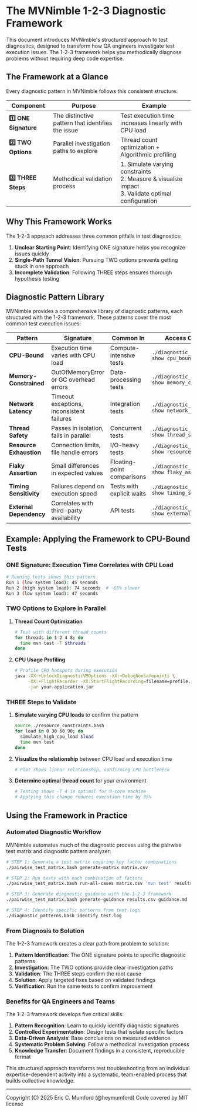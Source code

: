 # The MVNimble 1-2-3 Diagnostic Framework

This document introduces MVNimble's structured approach to test diagnostics, designed to transform how QA engineers investigate test execution issues. The 1-2-3 framework helps you methodically diagnose problems without requiring deep code expertise.

## The Framework at a Glance

Every diagnostic pattern in MVNimble follows this consistent structure:

| Component | Purpose | Example |
|-----------|---------|---------|
| **1️⃣ ONE Signature** | The distinctive pattern that identifies the issue | Test execution time increases linearly with CPU load |
| **2️⃣ TWO Options** | Parallel investigation paths to explore | Thread count optimization + Algorithmic profiling |
| **3️⃣ THREE Steps** | Methodical validation process | 1. Simulate varying constraints<br>2. Measure & visualize impact<br>3. Validate optimal configuration |

## Why This Framework Works

The 1-2-3 approach addresses three common pitfalls in test diagnostics:

1. **Unclear Starting Point**: Identifying ONE signature helps you recognize issues quickly
2. **Single-Path Tunnel Vision**: Pursuing TWO options prevents getting stuck in one approach
3. **Incomplete Validation**: Following THREE steps ensures thorough hypothesis testing

## Diagnostic Pattern Library

MVNimble provides a comprehensive library of diagnostic patterns, each structured with the 1-2-3 framework. These patterns cover the most common test execution issues:

| Pattern | Signature | Common In | Access Command |
|---------|-----------|-----------|----------------|
| **CPU-Bound** | Execution time varies with CPU load | Compute-intensive tests | `./diagnostic_patterns.bash show cpu_bound` |
| **Memory-Constrained** | OutOfMemoryError or GC overhead errors | Data-processing tests | `./diagnostic_patterns.bash show memory_constraint` |
| **Network Latency** | Timeout exceptions, inconsistent failures | Integration tests | `./diagnostic_patterns.bash show network_latency` |
| **Thread Safety** | Passes in isolation, fails in parallel | Concurrent tests | `./diagnostic_patterns.bash show thread_safety` |
| **Resource Exhaustion** | Connection limits, file handle errors | I/O-heavy tests | `./diagnostic_patterns.bash show resource_exhaustion` |
| **Flaky Assertion** | Small differences in expected values | Floating-point comparisons | `./diagnostic_patterns.bash show flaky_assertion` |
| **Timing Sensitivity** | Failures depend on execution speed | Tests with explicit waits | `./diagnostic_patterns.bash show timing_sensitivity` |
| **External Dependency** | Correlates with third-party availability | API tests | `./diagnostic_patterns.bash show external_dependency` |

## Example: Applying the Framework to CPU-Bound Tests

### ONE Signature: Execution Time Correlates with CPU Load

```bash
# Running tests shows this pattern
Run 1 (low system load): 45 seconds
Run 2 (high system load): 74 seconds  # ~65% slower
Run 3 (low system load): 47 seconds
```

### TWO Options to Explore in Parallel

1. **Thread Count Optimization**
   ```bash
   # Test with different thread counts
   for threads in 1 2 4 8; do
     time mvn test -T $threads
   done
   ```

2. **CPU Usage Profiling**
   ```bash
   # Profile CPU hotspots during execution
   java -XX:+UnlockDiagnosticVMOptions -XX:+DebugNonSafepoints \
        -XX:+FlightRecorder -XX:StartFlightRecording=filename=profile.jfr \
        -jar your-application.jar
   ```

### THREE Steps to Validate

1. **Simulate varying CPU loads** to confirm the pattern
   ```bash
   source ./resource_constraints.bash
   for load in 0 30 60 90; do
     simulate_high_cpu_load $load
     time mvn test
   done
   ```

2. **Visualize the relationship** between CPU load and execution time
   ```bash
   # Plot shows linear relationship, confirming CPU bottleneck
   ```

3. **Determine optimal thread count** for your environment
   ```bash
   # Testing shows -T 4 is optimal for 8-core machine
   # Applying this change reduces execution time by 35%
   ```

## Using the Framework in Practice

### Automated Diagnostic Workflow

MVNimble automates much of the diagnostic process using the pairwise test matrix and diagnostic pattern analyzer:

```bash
# STEP 1: Generate a test matrix covering key factor combinations
./pairwise_test_matrix.bash generate-matrix matrix.csv

# STEP 2: Run tests with each combination of factors
./pairwise_test_matrix.bash run-all-cases matrix.csv 'mvn test' results.csv

# STEP 3: Generate diagnostic guidance with the 1-2-3 framework
./pairwise_test_matrix.bash generate-guidance results.csv guidance.md

# STEP 4: Identify specific patterns from test logs
./diagnostic_patterns.bash identify test.log
```

### From Diagnosis to Solution

The 1-2-3 framework creates a clear path from problem to solution:

1. **Pattern Identification**: The ONE signature points to specific diagnostic patterns
2. **Investigation**: The TWO options provide clear investigation paths
3. **Validation**: The THREE steps confirm the root cause
4. **Solution**: Apply targeted fixes based on validated findings
5. **Verification**: Run the same tests to confirm improvement

### Benefits for QA Engineers and Teams

The 1-2-3 framework develops five critical skills:

1. **Pattern Recognition**: Learn to quickly identify diagnostic signatures
2. **Controlled Experimentation**: Design tests that isolate specific factors
3. **Data-Driven Analysis**: Base conclusions on measured evidence
4. **Systematic Problem Solving**: Follow a methodical investigation process
5. **Knowledge Transfer**: Document findings in a consistent, reproducible format

This structured approach transforms test troubleshooting from an individual expertise-dependent activity into a systematic, team-enabled process that builds collective knowledge.

---
Copyright (C) 2025 Eric C. Mumford (@heymumford) Code covered by MIT license
